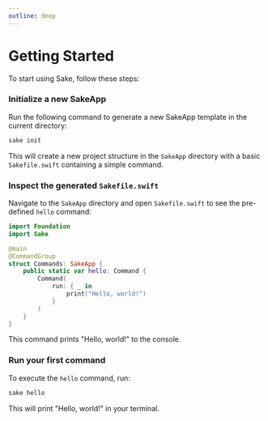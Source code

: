 ```yaml
---
outline: deep
---
```


# Getting Started

To start using Sake, follow these steps:

### Initialize a new SakeApp

Run the following command to generate a new SakeApp template in the current directory:

```bash
sake init
```

This will create a new project structure in the `SakeApp` directory with a basic `Sakefile.swift` containing a simple command.

### Inspect the generated `Sakefile.swift`

Navigate to the `SakeApp` directory and open `Sakefile.swift` to see the pre-defined `hello` command:

```swift
import Foundation
import Sake

@main
@CommandGroup
struct Commands: SakeApp {
    public static var hello: Command {
        Command(
            run: { _ in
                print("Hello, world!")
            }
        )
    }
}
```

This command prints "Hello, world!" to the console.

### Run your first command

To execute the `hello` command, run:

```bash
sake hello
```

This will print "Hello, world!" in your terminal.

